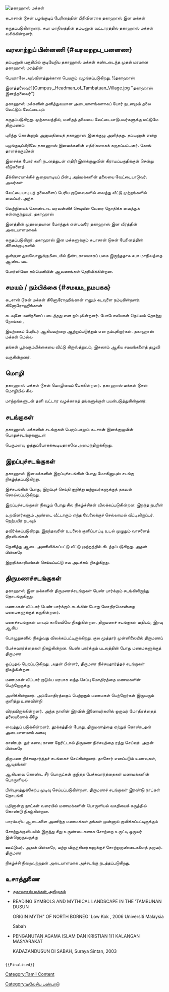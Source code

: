 ![தகாஹாஸ் மக்கள்](A_Dusun_Family_Party_on_the_March.jpg "தகாஹாஸ் மக்கள்")
கடாசான் டூசுன் பழங்குடிப் பேரினத்தின் பிரிவினராக தகாஹாஸ் இன மக்கள்
கருதப்படுகின்றனர். சபா மாநிலத்தின் தம்புனான் வட்டாரத்தில் தகாஹாஸ் மக்கள் வசிக்கின்றனர்.

## வரலாற்றுப் பின்னணி {#வரலறறப_பனனண}

தம்புனான் பகுதியில் குடியேறிய தகாஹாஸ் மக்கள் கண்டடைந்த முதல் மரமான தகாஹாஸ் மரத்தின்
பெயராலே அவ்வினத்துக்கான பெயரும் வழங்கப்படுகிறது. ![தகாஹாஸ்
இனத்தலைவர்](Gumpus,_Headman_of_Tambatuan_Village.jpg "தகாஹாஸ் இனத்தலைவர்")
தகாஹாஸ் மக்களின் தனித்துவமான அடையாளங்களாகப் போர் நடனமும் தலை வெட்டும் வேட்டையும்
கருதப்படுகிறது. முற்காலத்தில், மனிதத் தலையை வேட்டையாடுபவர்களுக்கு மட்டுமே திருமணம்
புரிந்து கொள்ளும் அனுமதியைத் தகாஹாஸ் இனக்குழு அளித்தது. தம்புனான் என்ற
பழங்குடிப்பிரிவே தகாஹாஸ் இனமக்களின் எதிரிகளாகக் கருதப்பட்டனர். கோங் தாளக்கருவிகள்
இசைக்க போர் களி நடனத்துடன் எதிரி இனக்குழுவின் கிராமப்பகுதிக்குள் சென்று வீடுகளைத்
தீக்கிரையாக்கிச் சூறையாடியப் பின்பு அம்மக்களின் தலையை வேட்டையாடுவர். அவர்கள்
வேட்டையாடியத் தலைகளைப் பெரிய குடுவைகளில் வைத்து வீட்டு முற்றங்களில் வைப்பர். அந்த
வெற்றியைக் கொண்டாட மரவள்ளிச் செடியின் வேரை நொதிக்க வைத்துக் கள்ளருந்துவர். தகாஹாஸ்
இனத்தின் முதாதையான மோந்துக் என்பவரே தகாஹாஸ் இன வீரத்தின் அடையாளமாகக்
கருதப்படுகிறார். தகாஹாஸ் இன மக்களுக்கும் கடாசான் டுசுன் பேரினத்தின் கிளைக்குடிகளில்
ஒன்றான துவவோனுக்குமிடையில் நீண்டகாலமாகப் பகை இருந்ததாக சபா மாநிலத்தை ஆண்ட வட
போர்னியோ கம்பெனியின் ஆவணங்கள் தெரிவிக்கின்றன.

## சமயம் / நம்பிக்கை {#சமயம_நமபகக}

கடசான் டூசுன் மக்கள் கினோரோஹிங்கான் எனும் கடவுளை நம்புகின்றனர். கினோரோஹிங்கான்
கடவுளே மனிதனைப் படைத்தது என நம்புகின்றனர். போபோலியான் தெய்வம் தொற்று நோய்கள்,
இயற்கைப் பேரிடர் ஆகியவற்றை ஆற்றுப்படுத்தும் என நம்புகிறார்கள். தகாஹாஸ் மக்கள் மெல்ல
தங்கள் பூர்வநம்பிக்கையை விட்டு கிருஸ்த்துவம், இசுலாம் ஆகிய சமயங்களைத் தழுவி
வருகின்றனர்.

## மொழி

தகாஹாஸ் மக்கள் டூசுன் மொழியைப் பேசுகின்றனர். தகாஹாஸ் மக்கள் டூசுன் மொழியில் சில
மாற்றங்களுடன் தனி வட்டார வழக்காகத் தங்களுக்குள் பயன்படுத்துகின்றனர்.

## சடங்குகள்

தகாஹாஸ் மக்களின் சடங்குகள் பெரும்பாலும் கடசான் இனக்குழுவின் பொதுச்சடங்குகளுடன்
பெருமளவு ஒத்துப்போகக்கூடியதாகவே அமைந்திருக்கிறது.

## இறப்புச்சடங்குகள்

தகாஹாஸ் இனமக்களின் இறப்புச்சடங்கின் போது மோகினுபுஸ் சடங்கு நிகழ்த்தப்படுகிறது.
இச்சடங்கின் போது, இறப்புச் செய்தி குறித்து மற்றவர்களுக்குத் தகவல் சொல்லப்படுகிறது.
இறப்புச்சடங்குகள் நிகழும் போது சில நிகழ்ச்சிகள் விலக்கப்படுகின்றன. இறந்த நபரின்
உறவினர்களும் அண்டை வீட்டாரும் எந்த வேலைக்குச் செல்லாமல் வீட்டிலிருப்பர். நெற்பயிர் நடவும்
தவிர்க்கப்படுகிறது. இறந்தவரின் உடலைக் குளிப்பாட்டி உடல் முழுதும் வாசனைத் திரவியங்கள்
தெளித்து ஆடை அணிவிக்கப்பட்டு வீட்டு முற்றத்தில் கிடத்தப்படுகிறது. அதன் பின்னரே
இறுதிக்காரியங்கள் செய்யப்பட்டு சவ அடக்கம் நிகழ்கிறது.

## திருமணச்சடங்குகள்

தகாஹாஸ் இன மக்களின் திருமணச்சடங்குகள் பெண் பார்க்கும் சடங்கிலிருந்து தொடங்குகிறது.
மணமகன் வீட்டார் பெண் பார்க்கும் சடங்கின் போது மோதிரமொன்றை மணமகளுக்குத் தருகின்றனர்.
மணச்சடங்குகள் யாவும் காலையிலே நிகழ்கின்றன. திருமணச் சடங்குகள் மதியம், இரவு ஆகிய
பொழுதுகளில் நிகழ்வது விலக்கப்பட்டிருக்கிறது. குல மூத்தார் முன்னிலையில் திருமணப்
பேச்சுவார்த்தைகள் நிகழ்கின்றன. பெண் பார்க்கும் படலத்தின் போது மணமகளுக்குத் திருமண
ஒப்புதல் பெறப்படுகிறது. அதன் பின்னர், திருமண நிச்சயதார்த்தச் சடங்குகள் நிகழ்கின்றன.
மணமகன் வீட்டார் குடும்ப மரபாக வந்த செப்பு மோதிரத்தை மணமகளின் பெற்றோருக்கு
அளிக்கின்றனர். அம்மோதிரத்தைப் பெற்றதும் மணமகள் பெற்றோர்கள் இருவரும் குளித்து உணவின்றி
விரதமிருக்கின்றனர். அந்த நாளின் இரவில் இணையர்களில் ஒருவர் மோதிரத்தைத் தலையணைக் கீழே
வைத்துப் படுக்கின்றனர். தூக்கத்தின் போது, திருமணத்தை ஏற்றுக் கொண்டதன் அடையாளமாய் கனவு
காண்பர். துர் கனவு காண நேரிட்டால் திருமண நிச்சயத்தை ரத்து செய்வர். அதன் பின்னரே
திருமண நிச்சயதார்த்தச் சடங்கைச் செய்கின்றனர். தாசோர் எனப்படும் உணவுகள், ஆயுதங்கள்
ஆகியவை கொண்ட சீர் பொருட்கள் குறித்த பேச்சுவார்த்தைகள் மணமக்களின் பொருளியல்
பின்புலத்துக்கேற்ப முடிவு செய்யப்படுகின்றன. திருமணச் சடங்குகள் இரண்டு நாட்கள் தொடங்கி
பதினான்கு நாட்கள் வரையில் மணமக்களின் பொருளியல் வசதியைக் கருத்தில் கொண்டு நிகழ்கின்றன.
பாரம்பரிய ஆடைகளை அணிந்த மணமக்கள் தங்கள் முன்னால் குவிக்கப்பட்டிருக்கும்
சோற்றுக்குவியலில் இருந்து சிறு உருண்டைகளாக சோற்றை உருட்டி ஒருவர் இன்னொருவருக்கு
ஊட்டுவர். அதன் பின்னரே, மற்ற விருந்தினர்களுக்குச் சோற்றுருண்டைகளைத் தருவர். திருமண
நிகழ்ச்சி நிறைவுற்றதன் அடையாளமாக அச்சடங்கு நடத்தப்படுகிறது.

## உசாத்துணை

-   [தகாஹாஸ் மக்கள் அறிமுகம்](https://www.etawau.com/People/Tagahas.htm)
-   READING SYMBOLS AND MYTHICAL LANDSCAPE IN THE \'TAMBUNAN DUSUN
    ORIGIN MYTH\" OF NORTH BORNEO\' Low Kok , 2006 Universiti Malaysia
    Sabah
-   PENGANUTAN AGAMA ISLAM DAN KRISTIAN 1)1 KALANGAN MASYARAKAT
    KADAZANDUSUN DI SABAH, Suraya Sintan, 2003

```{=mediawiki}
{{Finalised}}
```
[Category:Tamil Content](Category:Tamil_Content "wikilink")
[Category:மலேசிய பண்பாடு](Category:மலேசிய_பண்பாடு "wikilink")
